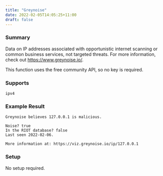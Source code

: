 ```yaml
---
title: "Greynoise"
date: 2022-02-05T14:05:25+11:00
draft: false
---
```


### Summary
Data on IP addresses associated with opportunistic internet scanning or common business services, not targeted threats. For more information, check out https://www.greynoise.io/.

This function uses the free community API, so no key is required.

### Supports
`ipv4`

### Example Result
```
Greynoise believes 127.0.0.1 is malicious.

Noise? true
In the RIOT database? false
Last seen 2022-02-06.

More information at: https://viz.greynoise.io/ip/127.0.0.1
```

### Setup
No setup required.
